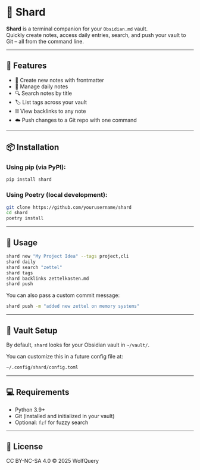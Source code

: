 # 🧩 Shard

**Shard** is a terminal companion for your `Obsidian.md` vault.  
Quickly create notes, access daily entries, search, and push your vault to Git – all from the command line.

---

## 🚀 Features

- 📄 Create new notes with frontmatter
- 📅 Manage daily notes
- 🔍 Search notes by title
- 🏷️ List tags across your vault
- ⛓️ View backlinks to any note
- ☁️ Push changes to a Git repo with one command

---

## 📦 Installation

### Using pip (via PyPI):

```bash
pip install shard
````

### Using Poetry (local development):

```bash
git clone https://github.com/yourusername/shard
cd shard
poetry install
```

---

## 🔧 Usage

```bash
shard new "My Project Idea" --tags project,cli
shard daily
shard search "zettel"
shard tags
shard backlinks zettelkasten.md
shard push
```

You can also pass a custom commit message:

```bash
shard push -m "added new zettel on memory systems"
```

---

## 📂 Vault Setup

By default, `shard` looks for your Obsidian vault in `~/vault/`.

You can customize this in a future config file at:

```bash
~/.config/shard/config.toml
```

---

## 💻 Requirements

* Python 3.9+
* Git (installed and initialized in your vault)
* Optional: `fzf` for fuzzy search

---

## 📖 License

CC BY-NC-SA 4.0 © 2025 WolfQuery